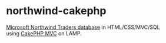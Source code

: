 northwind-cakephp
=================

[Microsoft Northwind Traders database](http://northwindextended.googlecode.com/files/Northwind.MySQL5.sql "") in HTML/CSS/MVC/SQL<br>
using [CakePHP MVC](http://www.cakephp.org/ "") on LAMP.
